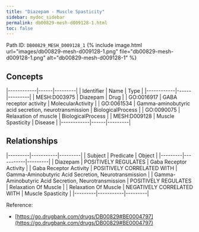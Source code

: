 ```yaml
---
title: "Diazepam - Muscle Spasticity"
sidebar: mydoc_sidebar
permalink: db00829-mesh-d009128-1.html
toc: false 
---
```



Path ID: `DB00829_MESH_D009128_1`
{% include image.html url="images/db00829-mesh-d009128-1.png" file="db00829-mesh-d009128-1.png" alt="db00829-mesh-d009128-1" %}

## Concepts

|------------|------|---------|
| Identifier | Name | Type    |
|------------|------|---------|
| MESH:D003975 | Diazepam | Drug |
| GO:0016917 | GABA receptor activity | MolecularActivity |
| GO:0061534 | Gamma-aminobutyric acid secretion, neurotransmission | BiologicalProcess |
| GO:0090075 | Relaxation of muscle | BiologicalProcess |
| MESH:D009128 | Muscle Spasticity | Disease |
|------------|------|---------|

## Relationships

|---------|-----------|---------|
| Subject | Predicate | Object  |
|---------|-----------|---------|
| Diazepam | POSITIVELY REGULATES | Gaba Receptor Activity |
| Gaba Receptor Activity | POSITIVELY CORRELATED WITH | Gamma-Aminobutyric Acid Secretion, Neurotransmission |
| Gamma-Aminobutyric Acid Secretion, Neurotransmission | POSITIVELY REGULATES | Relaxation Of Muscle |
| Relaxation Of Muscle | NEGATIVELY CORRELATED WITH | Muscle Spasticity |
|---------|-----------|---------|

Reference: 
  - [https://go.drugbank.com/drugs/DB00829#BE0004797](https://go.drugbank.com/drugs/DB00829#BE0004797)
